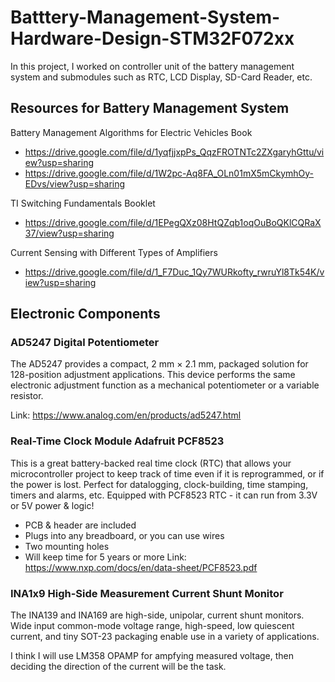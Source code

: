 # Batttery-Management-System-Hardware-Design-STM32F072xx
In this project, I worked on controller unit of the battery management system and submodules such as RTC, LCD Display, SD-Card Reader, etc.

## Resources for Battery Management System

Battery Management Algorithms for Electric Vehicles Book
- https://drive.google.com/file/d/1yqfjjxpPs_QqzFROTNTc2ZXgaryhGttu/view?usp=sharing
- https://drive.google.com/file/d/1W2pc-Aq8FA_OLn01mX5mCkymhOy-EDvs/view?usp=sharing

TI Switching Fundamentals Booklet
- https://drive.google.com/file/d/1EPegQXz08HtQZqb1oqOuBoQKlCQRaX37/view?usp=sharing

Current Sensing with Different Types of Amplifiers
- https://drive.google.com/file/d/1_F7Duc_1Qy7WURkofty_rwruYl8Tk54K/view?usp=sharing
## Electronic Components

### AD5247 Digital Potentiometer
The AD5247 provides a compact, 2 mm × 2.1 mm, packaged solution for 128-position adjustment applications. This device
performs the same electronic adjustment function as a mechanical potentiometer or a variable resistor.

Link: https://www.analog.com/en/products/ad5247.html
### Real-Time Clock Module Adafruit PCF8523 

This is a great battery-backed real time clock (RTC) that allows your microcontroller project to keep track of time even if it is reprogrammed, or if the power is lost. Perfect for datalogging, clock-building, time stamping, timers and alarms, etc. Equipped with PCF8523 RTC - it can run from 3.3V or 5V power & logic!
- PCB & header are included
- Plugs into any breadboard, or you can use wires
- Two mounting holes
- Will keep time for 5 years or more
Link: https://www.nxp.com/docs/en/data-sheet/PCF8523.pdf

### INA1x9 High-Side Measurement Current Shunt Monitor
The INA139 and INA169 are high-side, unipolar, current shunt monitors. Wide input common-mode voltage range, high-speed, low quiescent current, and tiny SOT-23 packaging enable use in a variety of applications.

I think I will use LM358 OPAMP for ampfying measured voltage, then deciding the direction of the current will be the task.
